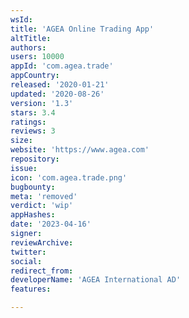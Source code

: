 ```yaml
---
wsId: 
title: 'AGEA Online Trading App'
altTitle: 
authors: 
users: 10000
appId: 'com.agea.trade'
appCountry: 
released: '2020-01-21'
updated: '2020-08-26'
version: '1.3'
stars: 3.4
ratings: 
reviews: 3
size: 
website: 'https://www.agea.com'
repository: 
issue: 
icon: 'com.agea.trade.png'
bugbounty: 
meta: 'removed'
verdict: 'wip'
appHashes: 
date: '2023-04-16'
signer: 
reviewArchive: 
twitter: 
social: 
redirect_from: 
developerName: 'AGEA International AD'
features: 

---
```


